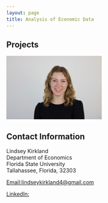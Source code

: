 ```yaml
---
layout: page
title: Analysis of Economic Data
---
```


##  Projects
<a> 
<img src="photo1.JPG" alt="photo1" width="250"/>
</a>

## Contact Information 

Lindsey Kirkland<br/>
Department of Economics<br/>
Florida State University <br/>
Tallahassee, Florida, 32303 <br/>

[Email:lindseykirkland4@gmail.com](mailto:lindseykirkland4@gmail.com)

[LinkedIn:](https://www.linkedin.com/in/lindseyekirkland)